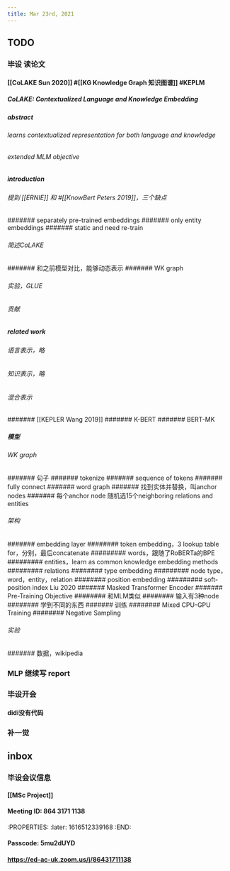 ```yaml
---
title: Mar 23rd, 2021
---
```


## TODO
### 毕设 读论文
#### [[CoLAKE Sun 2020]] #[[KG Knowledge Graph 知识图谱]] #KEPLM
##### CoLAKE: Contextualized Language and Knowledge Embedding
##### abstract
###### learns contextualized representation for both language and knowledge
###### extended MLM objective
##### introduction
###### 提到 [[ERNIE]] 和 #[[KnowBert Peters 2019]]，三个缺点
####### separately pre-trained embeddings
####### only entity embeddings
####### static and need re-train
###### 简述CoLAKE
####### 和之前模型对比，能够动态表示
####### WK graph
###### 实验，GLUE
###### 贡献
##### related work
###### 语言表示，略
###### 知识表示，略
###### 混合表示
####### [[KEPLER Wang 2019]]
####### K-BERT
####### BERT-MK
##### 模型
###### WK graph
####### 句子
####### tokenize
####### sequence of tokens
####### fully connect
####### word graph
####### 找到实体并替换，叫anchor nodes
####### 每个anchor node 随机选15个neighboring relations and entities
###### 架构
####### embedding layer
######## token embedding，3 lookup table for，分别，最后concatenate
######### words，跟随了RoBERTa的BPE
######### entities，learn as common knowledge embedding methods
######### relations
######## type embedding
######### node type，word，entity，relation
######## position embedding
######### soft-position index Liu 2020
####### Masked Transformer Encoder
####### Pre-Training Objective
######## 和MLM类似
######## 输入有3种node
######## 学到不同的东西
####### 训练
######## Mixed CPU-GPU Training
######## Negative Sampling
###### 实验
####### 数据，wikipedia
### MLP 继续写 report
### 毕设开会
#### didi没有代码
####
### 补一觉
## inbox
### 毕设会议信息
#### [[MSc Project]]
#### Meeting ID: 864 3171 1138
:PROPERTIES:
:later: 1616512339168
:END:
#### Passcode: 5mu2dUYD
#### https://ed-ac-uk.zoom.us/j/86431711138
